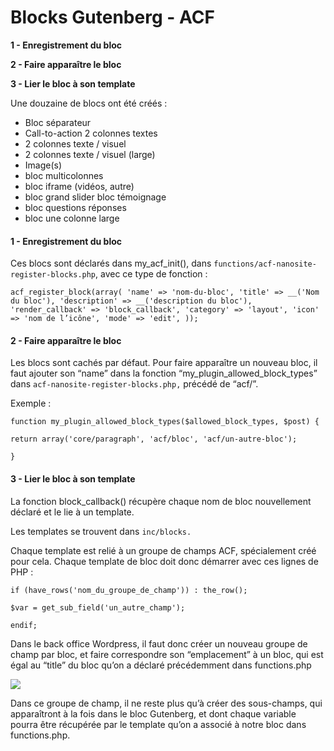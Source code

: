 # Blocks Gutenberg - ACF

**1 - Enregistrement du bloc**&#x20;

**2 - Faire apparaître le bloc**&#x20;

**3 - Lier le bloc à son template**&#x20;

Une douzaine de blocs ont été créés :&#x20;

* Bloc séparateur&#x20;
* Call-to-action 2 colonnes textes&#x20;
* 2 colonnes texte / visuel&#x20;
* 2 colonnes texte / visuel (large)&#x20;
* Image(s)&#x20;
* bloc multicolonnes&#x20;
* bloc iframe (vidéos, autre)&#x20;
* bloc grand slider bloc témoignage&#x20;
* bloc questions réponses&#x20;
* bloc une colonne large&#x20;

#### 1 - Enregistrement du bloc&#x20;

Ces blocs sont déclarés dans my\_acf\_init(), dans `functions/acf-nanosite-register-blocks.php`, avec ce type de fonction :&#x20;

`acf_register_block(array( 'name' => 'nom-du-bloc', 'title' => __('Nom du bloc'), 'description' => __('description du bloc'), 'render_callback' => 'block_callback', 'category' => 'layout', 'icon' => 'nom de l’icône', 'mode' => 'edit', ));`

#### 2 - Faire apparaître le bloc&#x20;

Les blocs sont cachés par défaut. Pour faire apparaître un nouveau bloc, il faut ajouter son “name” dans la fonction “my\_plugin\_allowed\_block\_types” dans `acf-nanosite-register-blocks.php,` précédé de “acf/”.

Exemple :&#x20;

`function my_plugin_allowed_block_types($allowed_block_types, $post) {`

`return array('core/paragraph', 'acf/bloc', 'acf/un-autre-bloc');`

`}`

#### 3 - Lier le bloc à son template&#x20;

La fonction block\_callback() récupère chaque nom de bloc nouvellement déclaré et le lie à un template.

Les templates se trouvent dans `inc/blocks.`

Chaque template est relié à un groupe de champs ACF, spécialement créé pour cela. Chaque template de bloc doit donc démarrer avec ces lignes de PHP :&#x20;

`if (have_rows('nom_du_groupe_de_champ')) : the_row();`&#x20;

&#x20;   `$var = get_sub_field('un_autre_champ');`&#x20;

`endif;`

Dans le back office Wordpress, il faut donc créer un nouveau groupe de champ par bloc, et faire correspondre son “emplacement” à un bloc, qui est égal au “title” du bloc qu’on a déclaré précédemment dans functions.php

![](https://lh4.googleusercontent.com/Dotz9Ops6IOSJ-ryLgNcFBH0T00BZWuAc2C2kZ4H-0kmE5lSQ0FrZYA2hIQDBCeTKE3QRQyqJ8InzupzyhxvGQ8LFnnukA36RG-m3dTxgPsgbdzEaYVNbbGkWCkERxvxH150tAa0)

Dans ce groupe de champ, il ne reste plus qu’à créer des sous-champs, qui apparaîtront à la fois dans le bloc Gutenberg, et dont chaque variable pourra être récupérée par le template qu’on a associé à notre bloc dans functions.php.

